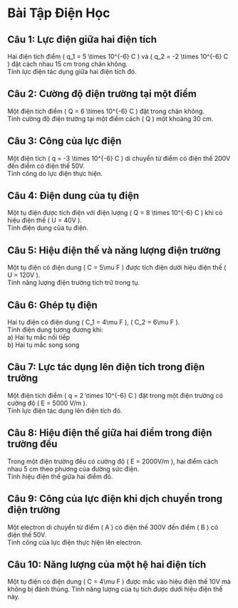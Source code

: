 # Bài Tập Điện Học

## Câu 1: Lực điện giữa hai điện tích
Hai điện tích điểm \( q_1 = 5 \times 10^{-6} C \) và \( q_2 = -2 \times 10^{-6} C \) đặt cách nhau 15 cm trong chân không.  
Tính lực điện tác dụng giữa hai điện tích đó.

## Câu 2: Cường độ điện trường tại một điểm
Một điện tích điểm \( Q = 6 \times 10^{-6} C \) đặt trong chân không.  
Tính cường độ điện trường tại một điểm cách \( Q \) một khoảng 30 cm.

## Câu 3: Công của lực điện
Một điện tích \( q = -3 \times 10^{-6} C \) di chuyển từ điểm có điện thế 200V đến điểm có điện thế 50V.  
Tính công do lực điện thực hiện.

## Câu 4: Điện dung của tụ điện
Một tụ điện được tích điện với điện lượng \( Q = 8 \times 10^{-6} C \) khi có hiệu điện thế \( U = 40V \).  
Tính điện dung của tụ điện.

## Câu 5: Hiệu điện thế và năng lượng điện trường
Một tụ điện có điện dung \( C = 5\mu F \) được tích điện dưới hiệu điện thế \( U = 120V \).  
Tính năng lượng điện trường tích trữ trong tụ.

## Câu 6: Ghép tụ điện
Hai tụ điện có điện dung \( C_1 = 4\mu F \), \( C_2 = 6\mu F \).  
Tính điện dung tương đương khi:  
a) Hai tụ mắc nối tiếp  
b) Hai tụ mắc song song  

## Câu 7: Lực tác dụng lên điện tích trong điện trường
Một điện tích điểm \( q = 2 \times 10^{-6} C \) đặt trong một điện trường có cường độ \( E = 5000 V/m \).  
Tính lực điện tác dụng lên điện tích đó.

## Câu 8: Hiệu điện thế giữa hai điểm trong điện trường đều
Trong một điện trường đều có cường độ \( E = 2000V/m \), hai điểm cách nhau 5 cm theo phương của đường sức điện.  
Tính hiệu điện thế giữa hai điểm đó.

## Câu 9: Công của lực điện khi dịch chuyển trong điện trường
Một electron di chuyển từ điểm \( A \) có điện thế 300V đến điểm \( B \) có điện thế 50V.  
Tính công của lực điện thực hiện lên electron.

## Câu 10: Năng lượng của một hệ hai điện tích
Một tụ điện có điện dung \( C = 4\mu F \) được mắc vào hiệu điện thế 10V mà không bị đánh thủng. Tính năng lượng của tụ tích được dưới hiệu điện thế này.

